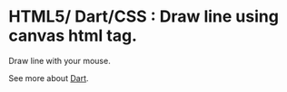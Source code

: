 # HTML5/[](www.dartlang.org) Dart/CSS : Draw line using canvas html tag.
Draw line with your mouse.

See more about [Dart](www.dartlang.org).
